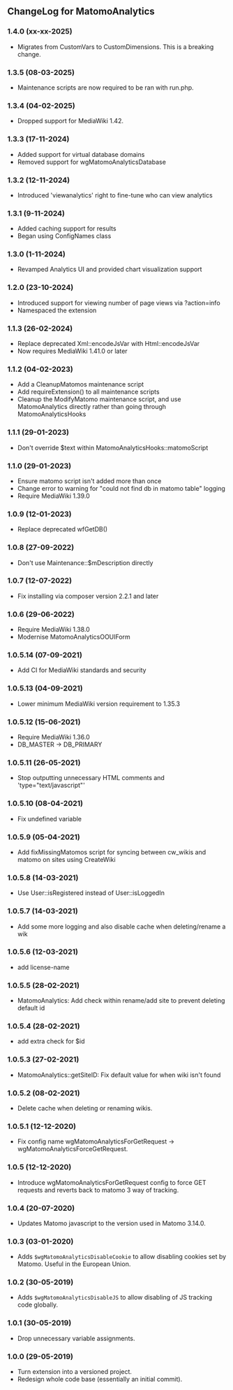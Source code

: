 ## ChangeLog for MatomoAnalytics

### 1.4.0 (xx-xx-2025)
* Migrates from CustomVars to CustomDimensions. This is a breaking change.

### 1.3.5 (08-03-2025)
* Maintenance scripts are now required to be ran with run.php.

### 1.3.4 (04-02-2025)
* Dropped support for MediaWiki 1.42.

### 1.3.3 (17-11-2024)
* Added support for virtual database domains
* Removed support for wgMatomoAnalyticsDatabase

### 1.3.2 (12-11-2024)
* Introduced 'viewanalytics' right to fine-tune who can view analytics

### 1.3.1 (9-11-2024)
* Added caching support for results
* Began using ConfigNames class

### 1.3.0 (1-11-2024)
* Revamped Analytics UI and provided chart visualization support

### 1.2.0 (23-10-2024)
* Introduced support for viewing number of page views via ?action=info
* Namespaced the extension

### 1.1.3 (26-02-2024)
* Replace deprecated Xml::encodeJsVar with Html::encodeJsVar
* Now requires MediaWiki 1.41.0 or later

### 1.1.2 (04-02-2023)
* Add a CleanupMatomos maintenance script
* Add requireExtension() to all maintenance scripts
* Cleanup the ModifyMatomo maintenance script, and use MatomoAnalytics
      directly rather than going through MatomoAnalyticsHooks

### 1.1.1 (29-01-2023)
* Don't override $text within MatomoAnalyticsHooks::matomoScript

### 1.1.0 (29-01-2023)
* Ensure matomo script isn't added more than once
* Change error to warning for "could not find db in matomo table" logging
* Require MediaWiki 1.39.0

### 1.0.9 (12-01-2023)
* Replace deprecated wfGetDB()

### 1.0.8 (27-09-2022)
* Don't use Maintenance::$mDescription directly

### 1.0.7 (12-07-2022)
* Fix installing via composer version 2.2.1 and later

### 1.0.6 (29-06-2022)
* Require MediaWiki 1.38.0
* Modernise MatomoAnalyticsOOUIForm

### 1.0.5.14 (07-09-2021)
* Add CI for MediaWiki standards and security

### 1.0.5.13 (04-09-2021)
* Lower minimum MediaWiki version requirement to 1.35.3

### 1.0.5.12 (15-06-2021)
* Require MediaWiki 1.36.0
* DB_MASTER -> DB_PRIMARY

### 1.0.5.11 (26-05-2021)
* Stop outputting unnecessary HTML comments and 'type="text/javascript"'

### 1.0.5.10 (08-04-2021)
* Fix undefined variable

### 1.0.5.9 (05-04-2021)
* Add fixMissingMatomos script for syncing between cw_wikis and matomo on sites using CreateWiki

### 1.0.5.8 (14-03-2021)
* Use User::isRegistered instead of User::isLoggedIn

### 1.0.5.7 (14-03-2021)
* Add some more logging and also disable cache when deleting/rename a wik

### 1.0.5.6 (12-03-2021)
* add license-name

### 1.0.5.5 (28-02-2021)
* MatomoAnalytics: Add check within rename/add site to prevent deleting default id

### 1.0.5.4 (28-02-2021)
* add extra check for $id

### 1.0.5.3 (27-02-2021)
* MatomoAnalytics::getSiteID: Fix default value for when wiki isn't found 

### 1.0.5.2 (08-02-2021)
* Delete cache when deleting or renaming wikis.

### 1.0.5.1 (12-12-2020)
* Fix config name wgMatomoAnalyticsForGetRequest -> wgMatomoAnalyticsForceGetRequest.

### 1.0.5 (12-12-2020)
* Introduce wgMatomoAnalyticsForGetRequest config to force GET requests and reverts back to matomo 3 way of tracking.

### 1.0.4 (20-07-2020)
* Updates Matomo javascript to the version used in Matomo 3.14.0.

### 1.0.3 (03-01-2020)
* Adds `$wgMatomoAnalyticsDisableCookie` to allow disabling cookies set by Matomo. Useful in the European Union.

### 1.0.2 (30-05-2019)
* Adds `$wgMatomoAnalyticsDisableJS` to allow disabling of JS tracking code globally.

### 1.0.1 (30-05-2019)
* Drop unnecessary variable assignments.

### 1.0.0 (29-05-2019)
* Turn extension into a versioned project.
* Redesign whole code base (essentially an initial commit).
